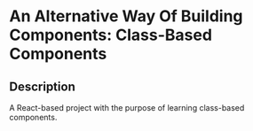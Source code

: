 # An Alternative Way Of Building Components: Class-Based Components

## Description

A React-based project with the purpose of learning class-based components.
